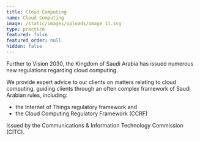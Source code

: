 ```yaml
---
title: Cloud Computing
name: Cloud Computing
image: /static/images/uploads/image 11.svg
type: practice
featured: false
featured_order: null
hidden: false
---
```

Further to Vision 2030, the Kingdom of Saudi Arabia has issued numerous new regulations regarding cloud computing.

We provide expert advice to our clients on matters relating to cloud computing, guiding clients through an often complex framework of Saudi Arabian rules, including:

- the Internet of Things regulatory framework and
- the Cloud Computing Regulatory Framework (CCRF)

Issued by the Communications & Information Technology Commission (CITC).
